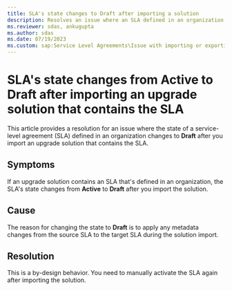 ```yaml
---
title: SLA's state changes to Draft after importing a solution
description: Resolves an issue where an SLA defined in an organization goes into a draft state after you import an upgrade solution containing the SLA.
ms.reviewer: sdas, ankugupta
ms.author: sdas
ms.date: 07/19/2023
ms.custom: sap:Service Level Agreements\Issue with importing or exporting or upgrading SLA
---
```

# SLA's state changes from Active to Draft after importing an upgrade solution that contains the SLA

This article provides a resolution for an issue where the state of a service-level agreement (SLA) defined in an organization changes to **Draft** after you import an upgrade solution that contains the SLA.

## Symptoms

If an upgrade solution contains an SLA that's defined in an organization, the SLA's state changes from **Active** to **Draft** after you import the solution.

## Cause

The reason for changing the state to **Draft** is to apply any metadata changes from the source SLA to the target SLA during the solution import.

## Resolution

This is a by-design behavior. You need to manually activate the SLA again after importing the solution.
